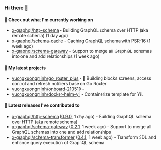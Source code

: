 ### Hi there 👋

#### 👷 Check out what I'm currently working on

- [x-graphql/http-schema](https://github.com/x-graphql/http-schema) - Building GraphQL schema over HTTP (aka remote schema) (1 day ago)
- [x-graphql/schema-cache](https://github.com/x-graphql/schema-cache) - Caching GraphQL schema with PSR-16 (1 week ago)
- [x-graphql/schema-gateway](https://github.com/x-graphql/schema-gateway) - Support to merge all GraphQL schemas into one and add relationships (1 week ago)

#### 🌱 My latest projects

- [vuongxuongminh/go_router_plus](https://github.com/vuongxuongminh/go_router_plus) - :office: Building blocks screens, access control and refresh notifiers base on Go Router
- [vuongxuongminh/onboard-210510](https://github.com/vuongxuongminh/onboard-210510) - 
- [vuongxuongminh/docker-helm-yii](https://github.com/vuongxuongminh/docker-helm-yii) - Containerize template for Yii.

#### 🔭 Latest releases I've contributed to

- [x-graphql/http-schema](https://github.com/x-graphql/http-schema) ([0.9.0](https://github.com/x-graphql/http-schema/releases/tag/0.9.0), 1 day ago) - Building GraphQL schema over HTTP (aka remote schema)
- [x-graphql/schema-gateway](https://github.com/x-graphql/schema-gateway) ([0.2.1](https://github.com/x-graphql/schema-gateway/releases/tag/0.2.1), 1 week ago) - Support to merge all GraphQL schemas into one and add relationships
- [x-graphql/schema-transformer](https://github.com/x-graphql/schema-transformer) ([0.4.1](https://github.com/x-graphql/schema-transformer/releases/tag/0.4.1), 1 week ago) - Transform SDL and enhance query execution of GraphQL schema
